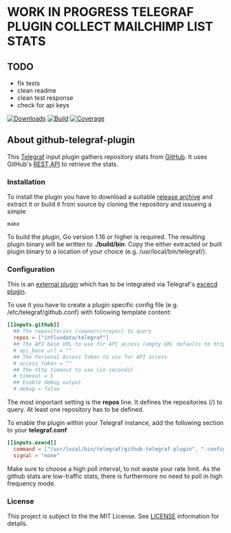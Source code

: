 # WORK IN PROGRESS TELEGRAF PLUGIN COLLECT MAILCHIMP LIST STATS

## TODO

- fix tests
- clean readme
- clean test response
- check for api keys


[![Downloads](https://img.shields.io/github/downloads/hdecarne-github/github-telegraf-plugin/total.svg)](https://github.com/hdecarne-github/github-telegraf-plugin/releases)
[![Build](https://github.com/hdecarne-github/github-telegraf-plugin/actions/workflows/build.yml/badge.svg)](https://github.com/hdecarne-github/github-telegraf-plugin/actions/workflows/build.yml)
[![Coverage](https://sonarcloud.io/api/project_badges/measure?project=hdecarne-github_github-telegraf-plugin&metric=coverage)](https://sonarcloud.io/summary/new_code?id=hdecarne-github_github-telegraf-plugin)

## About github-telegraf-plugin
This [Telegraf](https://github.com/influxdata/telegraf) input plugin gathers repository stats from [GitHub](https://github.com/). It uses GitHub's [REST API](https://docs.github.com/en/rest) to retrieve the stats.

### Installation
To install the plugin you have to download a suitable [release archive](https://github.com/hdecarne-github/github-telegraf-plugin/releases) and extract it or build it from source by cloning the repository and issueing a simple
```
make
```
To build the plugin, Go version 1.16 or higher is required. The resulting plugin binary will be written to **./build/bin**.
Copy the either extracted or built plugin binary to a location of your choice (e.g. /usr/local/bin/telegraf/).

### Configuration
This is an [external plugin](https://github.com/influxdata/telegraf/blob/master/docs/EXTERNAL_PLUGINS.md) which has to be integrated via Telegraf's [excecd plugin](https://github.com/influxdata/telegraf/tree/master/plugins/inputs/execd).

To use it you have to create a plugin specific config file (e.g. /etc/telegraf/github.conf) with following template content:
```toml
[[inputs.github]]
  ## The repositories (<owner>/<repo>) to query
  repos = ["influxdata/telegraf"]
  ## The API base URL to use for API access (empty URL defaults to https://api.github.com/)
  # api_base_url = ""
  ## The Personal Access Token to use for API access
  # access_token = ""
  ## The http timeout to use (in seconds)
  # timeout = 5
  ## Enable debug output
  # debug = false
```
The most important setting is the **repos** line. It defines the repositories (<owner>/<name>) to query. At least one repository has to be defined.

To enable the plugin within your Telegraf instance, add the following section to your **telegraf.conf**
```toml
[[inputs.execd]]
  command = ["/usr/local/bin/telegraf/github-telegraf-plugin", "-config", "/etc/telegraf/github.conf", "-poll_interval", "3600s"]
  signal = "none"
```
Make sure to choose a high poll interval, to not waste your rate limit. As the github stats are low-traffic stats, there is furthermore no need to poll in high frequency mode.

### License
This project is subject to the the MIT License.
See [LICENSE](./LICENSE) information for details.
